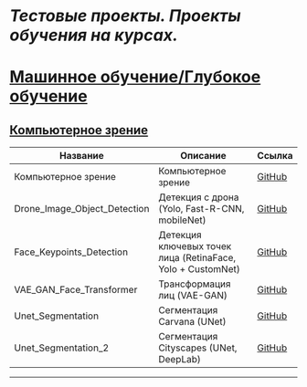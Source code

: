 
# ___Тестовые проекты. Проекты обучения на курсах.___


# [Машинное обучение/Глубокое обучение](https://github.com/MALeyman/projects/tree/main/ML)
## [Компьютерное зрение](https://github.com/MALeyman/projects/tree/main/ML/CV)

| Название                   | Описание                       | Ссылка                                       |
|----------------------------|--------------------------------|----------------------------------------------|
| Компьютерное зрение        |Компьютерное зрение             | [GitHub](https://github.com/MALeyman/projects/tree/main/ML/CV)  |
| Drone_Image_Object_Detection |Детекция с дрона (Yolo, Fast-R-CNN, mobileNet)     | [GitHub](https://github.com/MALeyman/projects/tree/main/ML/CV/Drone_Image_Object_Detection)  |
| Face_Keypoints_Detection     |Детекция ключевых точек лица (RetinaFace, Yolo + CustomNet) | [GitHub](https://github.com/MALeyman/projects/tree/main/ML/CV/Face_Keypoints_Detection)  |
| VAE_GAN_Face_Transformer     |Трансформация лиц (VAE-GAN)     | [GitHub](https://github.com/MALeyman/projects/blob/main/ML/CV/VAE_GAN_Face_Transformer/vae_gan.ipynb)  |
| Unet_Segmentation           |Сегментация Carvana (UNet)           | [GitHub](https://github.com/MALeyman/projects/blob/main/ML/CV/Unet_Segmentation/unet_segmentation.ipynb)  |
| Unet_Segmentation_2         |Сегментация Cityscapes  (UNet, DeepLab)           | [GitHub](https://github.com/MALeyman/projects/tree/main/ML/CV/Unet_Segmentation_2)  |

--------------------------------


